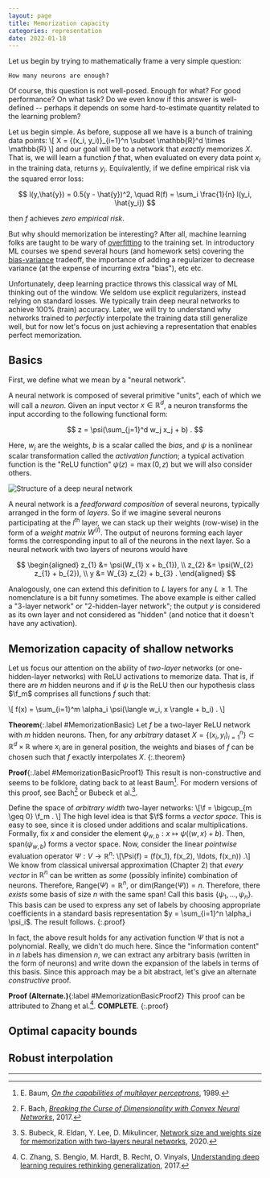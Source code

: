 ```yaml
---
layout: page
title: Memorization capacity
categories: representation
date: 2022-01-18
---
```


Let us begin by trying to mathematically frame a very simple question:

~~~
How many neurons are enough?
~~~

Of course, this question is not well-posed. Enough for what? For good performance? On what task? Do we even know if this answer is well-defined -- perhaps it depends on some hard-to-estimate quantity related to the learning problem?

Let us begin simple. As before, suppose all we have is a bunch of training data points:
\\[ X = \{(x_i, y_i)\}_{i=1}^n \subset \mathbb{R}^d \times \mathbb{R} \\]
and our goal will be to a network that *exactly* memorizes $X$. That is, we will learn a function $f$ that, when evaluated on every data point $x_i$ in the training data, returns $y_i$. Equivalently, if we define empirical risk via the squared error loss:

$$
l(y,\hat{y}) = 0.5(y - \hat{y})^2, \quad R(f) = \sum_i \frac{1}{n} l(y_i, \hat{y_i})
$$

then $f$ achieves *zero empirical risk*.

But why should memorization be interesting? After all, machine learning folks are taught to be wary of [overfitting](https://en.wikipedia.org/wiki/Overfitting) to the training set. In introductory ML courses we spend several hours (and homework sets) covering the [bias-variance](https://en.wikipedia.org/wiki/Bias%E2%80%93variance_tradeoff) tradeoff, the importance of adding a regularizer to decrease variance (at the expense of incurring extra "bias"), etc etc.

Unfortunately, deep learning practice throws this classical way of ML thinking out of the window. We seldom use explicit regularizers, instead relying on standard losses. We typically train deep neural networks to achieve 100\% (train) accuracy. Later, we will try to understand why networks trained to *perfectly* interpolate the training data still generalize well, but for now let's focus on just achieving a representation that enables perfect memorization.

## Basics

First, we define what we mean by a "neural network".

A neural network is composed of several primitive "units", each of which we will call a *neuron*. Given an input vector $x \in \mathbb{R}^d$, a neuron transforms the input according to the following functional form:

$$
z = \psi(\sum_{j=1}^d w_j x_j + b) .
$$

Here, $w_j$ are the weights, $b$ is a scalar called the *bias*, and $\psi$ is a nonlinear scalar transformation called the *activation function*; a typical activation function is the "ReLU function" $\psi(z) = \max(0,z)$ but we will also consider others.

![Structure of a deep neural network](/fodl/assets/nn.png)

A neural network is a *feedforward composition* of several neurons, typically arranged in the form of *layers*. So if we imagine several neurons participating at the $l^{\text{th}}$ layer, we can stack up their weights (row-wise) in the form of a *weight matrix* $W^{(l)}$. The output of neurons forming each layer forms the corresponding input to all of the neurons in the next layer. So a neural network with two layers of neurons would have

$$
\begin{aligned}
z_{1} &= \psi(W_{1} x + b_{1}), \\
z_{2} &= \psi(W_{2} z_{1} + b_{2}), \\
y &= W_{3} z_{2} + b_{3} .
\end{aligned}
$$

Analogously, one can extend this definition to $L$ layers for any $L \geq 1$. The nomenclature is a bit funny sometimes. The above example is either called a "3-layer network" or "2-hidden-layer network"; the output $y$ is considered as its own layer and not considered as "hidden" (and notice that it doesn't have any activation).

## Memorization capacity of shallow networks

<script>
macros["\\f"] = "\\mathscr{F}"
</script>

Let us focus our attention on the ability of *two-layer* networks (or one-hidden-layer networks) with ReLU activations to memorize data. That is, if there are $m$ hidden neurons and if $\psi$ is the ReLU then our hypothesis class $\f_m$ comprises all functions $f$ such that:

\\[ f(x) = \sum_{i=1}^m \alpha_i \psi(\langle w_i, x \rangle + b_i) . \\]

**Theorem**{:.label #MemorizationBasic}
  Let $f$ be a two-layer ReLU network with $m$ hidden neurons. Then, for any _arbitrary_ dataset $X = \{(x_i, y_i)_{i=1}^n\} \subset \mathbb{R}^d \times \mathbb{R}$ where $x_i$ are in general position, the weights and biases of $f$ can be chosen such that $f$ exactly interpolates $X$.
{:.theorem}

**Proof**{:.label #MemorizationBasicProof1}
  This result is non-constructive and seems to be folklore, dating back to at least Baum[^baum]. For modern versions of this proof, see Bach[^bach] or Bubeck et al.[^bubeck1].

  Define the space of *arbitrary width* two-layer networks:
  \\[\f = \bigcup_{m \geq 0} \f_m . \\]
  The high level idea is that $\f$ forms a *vector space*. This is easy to see, since it is closed under additions and scalar multiplications. Formally, fix $x$ and consider the element $\psi_{w,b}: x \mapsto \psi(\langle w, x \rangle + b)$. Then, $\text{span}(\psi_{w,b})$ forms a vector space.  Now, consider the linear *pointwise* evaluation operator $\Psi : V \rightarrow \mathbb{R}^n$:
  \\[\Psi(f) = (f(x_1), f(x_2), \ldots, f(x_n)) .\\]
  We know from classical universal approximation (Chapter 2) that *every vector* in $\mathbb{R}^n$ can be written as *some* (possibly infinite)  combination of neurons. Therefore, $\text{Range}(\Psi) = \mathbb{R}^n$, or $\text{dim(Range}(\Psi)) = n$. Therefore, there *exists* some basis of size $n$ with the same span! Call this basis $\{\psi_1, \ldots,\psi_n\}$. This basis can be used to express any set of labels by choosing appropriate coefficients in a standard basis representation $y = \sum_{i=1}^n \alpha_i \psi_i$.
  The result follows.
{:.proof}

In fact, the above result holds for any activation function $\Psi$ that is not a polynomial. Really, we didn't do much here. Since the "information content" in $n$ labels has dimension $n$, we can extract any arbitrary basis (written in the form of neurons) and write down the expansion of the labels in terms of this basis. Since this approach may be a bit abstract, let's give an alternate *constructive* proof.

**Proof (Alternate.)**{:label #MemorizationBasicProof2}
  This proof can be attributed to Zhang et al.[^zhang]. **COMPLETE**.
{:.proof}




## Optimal capacity bounds

## Robust interpolation

---

[^baum]:
    E. Baum, [*On the capabilities of multilayer perceptrons*](https://www.sciencedirect.com/science/article/pii/0885064X88900209), 1989.

[^bach]:
    F. Bach, [*Breaking the Curse of Dimensionality with Convex Neural Networks*](https://jmlr.org/papers/v18/14-546.html), 2017.

[^bubeck1]:
    S. Bubeck, R. Eldan, Y. Lee, D. Mikulincer, [Network size and weights size for memorization with two-layers neural networks](https://arxiv.org/abs/2006.02855), 2020.

[^zhang]:
    C. Zhang, S. Bengio, M. Hardt, B. Recht, O. Vinyals, [Understanding deep learning requires rethinking generalization](https://arxiv.org/abs/1611.03530), 2017.
